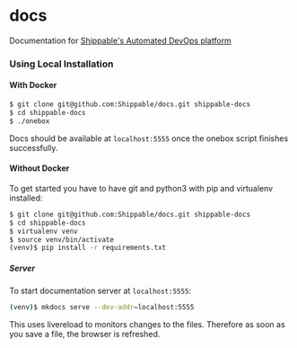 # docs
Documentation for [Shippable's Automated DevOps platform](https://www.shippable.com)


### Using Local Installation

#### With Docker

```bash
$ git clone git@github.com:Shippable/docs.git shippable-docs
$ cd shippable-docs
$ ./onebox
```

Docs should be available at `localhost:5555` once the onebox script finishes successfully.


#### Without Docker
To get started you have to have git and python3 with pip and virtualenv installed:

```bash
$ git clone git@github.com:Shippable/docs.git shippable-docs
$ cd shippable-docs
$ virtualenv venv
$ source venv/bin/activate
(venv)$ pip install -r requirements.txt
```

##### Server

To start documentation server at `localhost:5555`:

```bash
(venv)$ mkdocs serve --dev-addr=localhost:5555
```
This uses livereload to monitors changes to the files. Therefore as soon as you save a file, the browser is refreshed.
